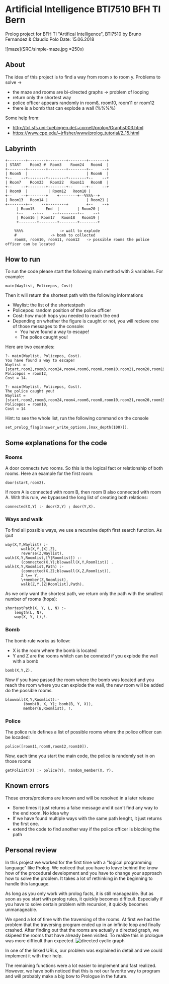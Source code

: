 # Artificial Intelligence BTI7510 BFH TI Bern
Prolog project for BFH TI "Artifical Intelligence", BTI7510
by Bruno Fernandez & Claudio Polo
Date: 15.06.2018

![maze](SRC/simple-maze.jpg =250x)


## About
The idea of this project is to find a way from room x to room y.
Problems to solve ->
- the maze and rooms are bi-directed graphs -> problem of looping
- return only the shortest way
- police officer appears randomly in room8, room10, room11 or room12
- there is a bomb that can explode a wall (%%%%)

Some help from:
- http://tcl.sfs.uni-tuebingen.de/~cornell/prolog/Graphs003.html
- https://www.cpp.edu/~jrfisher/www/prolog_tutorial/2_15.html

## Labyrinth

```
+--------+--------+--------+--------+--------+
| START    Room2 #  Room3    Room24   Room4  |
+--------+--------+--------+--------+--    --+
| Room5  |                          | Room6  |
+--    --+--------+--------+--------+--    --+
| Room7    Room23   Room22   Room11   Room8  |
+--    --+--------+--------+--    --+--    --+
| Room9  |		   | Room12   Room10 |
+--    --+--------+	   +--------+--%%%%--+
| Room13   Room14 |                 | Room21 |
+--------+--    --+--------+        +--    --+
	 | Room15     End  |        | Room20 |
	 +--    --+--    --+--------+--    --+
	 | Room16 | Room17   Room18   Room19 |
	 +--------+--------+--------+--------+

	%%%%				-> wall to explode
	#				-> bomb to collected
	room8, room10, room11, room12	-> possible rooms the police officer can be located

```

## How to run

To run the code please start the following main method with 3 variables.
For example:
```
main(Waylist, Policepos, Cost)
```

Then it will return the shortest path with the following informations
- Waylist: the list  of the shortestpath
- Policepos: random position of the police officer
- Cost: how much hops you needed to reach the end
- Depending on whether the figure is caught or not, you will recieve one of those messages to the console:
	- You have found a way to escape!
	- The police caught you!
	
Here are two examples:
```
?- main(Waylist, Policepos, Cost).
You have found a way to escape!
Waylist = [start,room2,room3,room24,room4,room6,room8,room10,room21,room20,room19,room18,room17,end],
Policepos = room12,
Cost = 14.
```
```
?- main(Waylist, Policepos, Cost).
The police caught you!
Waylist = [start,room2,room3,room24,room4,room6,room8,room10,room21,room20,room19,room18,room17,end],
Policepos = room10,
Cost = 14
```

Hint: to see the whole list, run the following command on the console
```
set_prolog_flag(answer_write_options,[max_depth(100)]).
```

## Some explanations for the code
### Rooms
A door connects two rooms. So this is the logical fact or relationship of both rooms.
Here an example for the first room:
```
door(start,room2).
```
If room A is connected with room B, then room B also connected with room A. 
With this rule, we bypassed the long list of creating both relations:
```
connected(X,Y) :- door(X,Y) ; door(Y,X).
```

### Ways and walk
To find all possible ways, we use a recursive depth first search function.
As iput
```
way(X,Y,Waylist) :-
       walk(X,Y,[X],Z), 
       reverse(Z,Waylist).
walk(X,Y,Roomlist,[Y|Roomlist]) :- 
       (connected(X,Y);blowwall(X,Y,Roomlist)) .
walk(X,Y,Roomlist,Path) :-
       (connected(X,Z);blowwall(X,Z,Roomlist)),           
       Z \== Y,
       \+member(Z,Roomlist),
       walk(Z,Y,[Z|Roomlist],Path).
```
As we only want the shortest path, we return only the path with the smallest number of rooms (hops):
```
shortestPath(X, Y, L, N) :-
	length(L, N), 
	way(X, Y, L),!.
```
### Bomb
The bomb rule works as follow:
- X is the room where the bomb is located
- Y and Z are the rooms whitch can be conneted if you explode the wall with a bomb
```
bomb(X,Y,Z).
```

Now if you have passed the room where the bomb was located and you reach the room where you can explode the wall, the new room will be added do the possible rooms.
```
blowwall(X,Y,Roomlist):-
        (bomb(B, X, Y); bomb(B, Y, X)),
        member(B,Roomlist), !.
```

### Police
The police rule defines a list of possible rooms where the police officer can be locaded:
```
police([room11,room8,room12,room10]).
```
Now, each time you start the main code, the police is randomly set in on those rooms
```
getPolList(X) :- police(Y), random_member(X, Y).
```

## Known errors
Those errors/problems are known and will be resolved in a later release
- Some times it just returns a false message and it can't find any way to the end room. No idea why
- If we have found multiple ways with the same path lenght, it just returns the first one.
- extend the code to find another way if the police officer is blocking the path

## Personal review
In this project we worked for the first time with a "logical programming language" like Prolog.
We noticed that you have to leave behind the know how of the procedural development and you have to change your approach how to solve the problem. It takes a lot of rethinking in the beginning to handle this language.

As long as you only work with prolog facts, it is still manageable.
But as soon as you start with prolog rules, it quickly becomes difficult. Especially if you have to solve certain problem with recursion, it quickly becomes unmanageable.

We spend a lot of time with the traversing of the rooms. At first we had the problem that the traversing program ended up in an infinite loop and finally crashed.
After finding out that the rooms are actually a directed graph, we skipeed the rooms that have already been visited. To realize this in prologue was more difficult than expected.
![directed cyclic graph](https://eisbox.net/wp-uploads/2009/03/directed-cyclic-graph-425x318.png)

In one of the linked URLs, our problem was explained in detail and we could implement it with their help.

The remaining functions were a lot easier to implement and fast realized.
However, we have both noticed that this is not our favorite way to program and will probably make a big bow to Prologue in the future.
